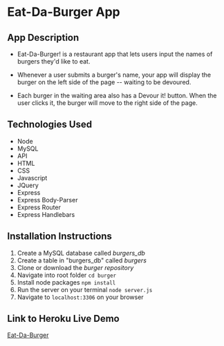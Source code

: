 # Eat-Da-Burger App

## App Description

* Eat-Da-Burger! is a restaurant app that lets users input the names of burgers they'd like to eat.


* Whenever a user submits a burger's name, your app will display the burger on the left side of the page -- waiting to be devoured.


* Each burger in the waiting area also has a Devour it! button. When the user clicks it, the burger will move to the right side of the page.

## Technologies Used

* Node
* MySQL
* API
* HTML
* CSS
* Javascript
* JQuery
* Express
* Express Body-Parser
* Express Router
* Express Handlebars

## Installation Instructions

1.  Create a MySQL database called *burgers_db*
2.  Create a table in "burgers_db" called *burgers*
3.  Clone or download the *burger repository*
4.  Navigate into root folder `cd burger`
5.  Install node packages `npm install`
6.  Run the server on your terminal `node server.js`
7.  Navigate to `localhost:3306` on your browser

## Link to Heroku Live Demo

[Eat-Da-Burger](https://burger-app-bootcamp.herokuapp.com)
